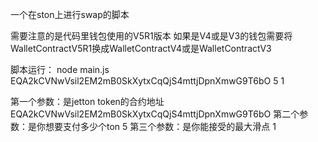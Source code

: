 一个在ston上进行swap的脚本

需要注意的是代码里钱包使用的V5R1版本 如果是V4或是V3的钱包需要将WalletContractV5R1换成WalletContractV4或是WalletContractV3

脚本运行：
node main.js EQA2kCVNwVsil2EM2mB0SkXytxCqQjS4mttjDpnXmwG9T6bO 5 1

第一个参数：是jetton token的合约地址
EQA2kCVNwVsil2EM2mB0SkXytxCqQjS4mttjDpnXmwG9T6bO 
第二个参数：是你想要支付多少个ton
5 
第三个参数：是你能接受的最大滑点
1
